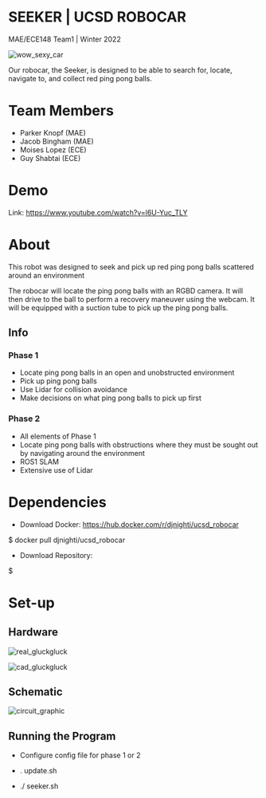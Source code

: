 # SEEKER | UCSD ROBOCAR
MAE/ECE148 Team1 | Winter 2022


![wow_sexy_car](https://user-images.githubusercontent.com/98067439/158714227-57dab3ee-9e0f-4304-a52e-a2eb704b6add.png)

Our robocar, the Seeker, is designed to be able to search for, locate, navigate to, and collect red ping pong balls.

# Team Members
- Parker Knopf (MAE)
- Jacob Bingham (MAE)
- Moises Lopez (ECE)
- Guy Shabtai (ECE)

# Demo

Link: https://www.youtube.com/watch?v=l6U-Yuc_TLY

# About

This robot was designed to seek and pick up red ping pong balls scattered around an environment

The robocar will locate the ping pong balls with an RGBD camera. It will then drive to the ball to perform a recovery maneuver using the webcam. It will be equipped with a suction tube to pick up the ping pong balls.


## Info

### Phase 1
- Locate ping pong balls in an open and unobstructed environment
- Pick up ping pong balls
- Use Lidar for collision avoidance
- Make decisions on what ping pong balls to pick up first

### Phase 2
- All elements of Phase 1
- Locate ping pong balls with obstructions where they must be sought out by navigating around the environment
- ROS1 SLAM
- Extensive use of Lidar

# Dependencies

- Download Docker: https://hub.docker.com/r/djnighti/ucsd_robocar

$ docker pull djnighti/ucsd_robocar

- Download Repository: 

$ 

# Set-up

## Hardware
![real_gluckgluck](https://user-images.githubusercontent.com/98067439/158715863-e231685e-0ee1-43b5-b0bb-7514beddfc12.jpg)

![cad_gluckgluck](https://user-images.githubusercontent.com/98067439/158715137-68999706-a679-466f-b875-2632feceef19.jpg)


## Schematic
![circuit_graphic](https://user-images.githubusercontent.com/98067439/158715258-9f1a49e6-a83f-4117-8895-608e33e10c73.jpg)

## Running the Program

- Configure config file for phase 1 or 2

- . update.sh

- ./ seeker.sh
